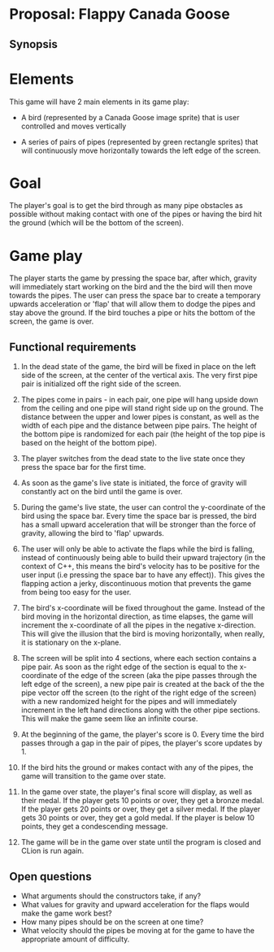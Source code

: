 # Proposal: Flappy Canada Goose

## Synopsis

#  Elements

This game will have 2 main elements in its game play:

 - A bird (represented by a Canada Goose image sprite) that is user controlled and
 moves vertically

 - A series of pairs of pipes (represented by green rectangle sprites) that will
 continuously move horizontally towards the left edge of the screen.

#  Goal

The player's goal is to get the bird through as many pipe obstacles as possible without
making contact with one of the pipes or having the bird hit the ground (which will be the
bottom of the screen).

#  Game play

The player starts the game by pressing the space bar, after which, gravity will immediately
start working on the bird and the the bird will then move towards the pipes. The user can
press the space bar to create a temporary upwards acceleration or 'flap' that will allow
them to dodge the pipes and stay above the ground. If the bird touches a pipe or hits
the bottom of the screen, the game is over.

## Functional requirements

1. In the dead state of the game, the bird will be fixed in place on the left side of
the screen, at the center of the vertical axis. The very first pipe pair is initialized off
the right side of the screen.

2. The pipes come in pairs - in each pair, one pipe will hang upside down from the ceiling
and one pipe will stand right side up on the ground. The distance between the upper and lower
pipes is constant, as well as the width of each pipe and the distance between pipe pairs. The
height of the bottom pipe is randomized for each pair (the height of the top pipe is based on
the height of the bottom pipe).

3. The player switches from the dead state to the live state once they press the space bar
for the first time.

4. As soon as the game's live state is initiated, the force of gravity will constantly act
on the bird until the game is over.

5.  During the game's live state, the user can control the y-coordinate of the bird using
the space bar. Every time the space bar is pressed, the bird has a small upward
acceleration that will be stronger than the force of gravity, allowing the bird to 'flap'
upwards.

6. The user will only be able to activate the flaps while the bird is falling, instead of
continuously being able to build their upward trajectory (in the context of C++, this
means the bird's velocity has to be positive for the user input (i.e pressing the space
bar to have any effect)). This gives the flapping action a jerky, discontinuous motion
that prevents the game from being too easy for the user.

7. The bird's x-coordinate will be fixed throughout the game. Instead of the bird moving
in the horizontal direction, as time elapses, the game will increment the x-coordinate of
all the pipes in the negative x-direction. This will give the illusion that the bird is
moving horizontally, when really, it is stationary on the x-plane.

8. The screen will be split into 4 sections, where each section contains a pipe pair. As
soon as the right edge of the section is equal to the x-coordinate of the edge of the
screen (aka the pipe passes through the left edge of the screen), a new pipe pair is created at
the back of the the pipe vector off the screen (to the right of the right edge of the screen) with
a new randomized height for the pipes and will immediately increment in the left hand directions along
with the other pipe sections. This will make the game seem like an infinite course.

9. At the beginning of the game, the player's score is 0. Every time the bird passes
through a gap in the pair of pipes, the player's score updates by 1.

10. If the bird hits the ground or makes contact with any of the pipes, the game will
transition to the game over state.

11. In the game over state, the player's final score will display, as well as their medal.
If the player gets 10 points or over, they get a bronze medal. If the player gets 20 points
or over, they get a silver medal. If the player gets 30 points or over, they get a gold
medal. If the player is below 10 points, they get a condescending message.

12. The game will be in the game over state until the program is closed and CLion is run again.

## Open questions

- What arguments should the constructors take, if any?
- What values for gravity and upward acceleration for the flaps would make the game work best?
- How many pipes should be on the screen at one time?
- What velocity should the pipes be moving at for the game to have the appropriate amount of
difficulty.



